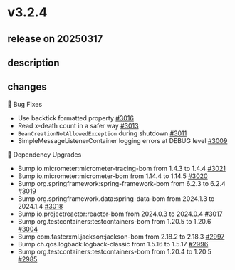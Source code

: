 # v3.2.4

## release on 20250317

## description

## changes

🐞 Bug Fixes

* Use backtick formatted property <a href="https://github.com/spring-projects/spring-amqp/issues/3016" data-hovercard-type="issue" data-hovercard-url="/spring-projects/spring-amqp/issues/3016/hovercard">#3016</a>
* Read x-death count in a safer way <a href="https://github.com/spring-projects/spring-amqp/issues/3013" data-hovercard-type="issue" data-hovercard-url="/spring-projects/spring-amqp/issues/3013/hovercard">#3013</a>
* <code>BeanCreationNotAllowedException</code> during shutdown <a href="https://github.com/spring-projects/spring-amqp/issues/3011" data-hovercard-type="issue" data-hovercard-url="/spring-projects/spring-amqp/issues/3011/hovercard">#3011</a>
* SimpleMessageListenerContainer logging errors at DEBUG level <a href="https://github.com/spring-projects/spring-amqp/issues/3009" data-hovercard-type="issue" data-hovercard-url="/spring-projects/spring-amqp/issues/3009/hovercard">#3009</a>

🔨 Dependency Upgrades

* Bump io.micrometer:micrometer-tracing-bom from 1.4.3 to 1.4.4 <a href="https://github.com/spring-projects/spring-amqp/pull/3021" data-hovercard-type="pull_request" data-hovercard-url="/spring-projects/spring-amqp/pull/3021/hovercard">#3021</a>
* Bump io.micrometer:micrometer-bom from 1.14.4 to 1.14.5 <a href="https://github.com/spring-projects/spring-amqp/pull/3020" data-hovercard-type="pull_request" data-hovercard-url="/spring-projects/spring-amqp/pull/3020/hovercard">#3020</a>
* Bump org.springframework:spring-framework-bom from 6.2.3 to 6.2.4 <a href="https://github.com/spring-projects/spring-amqp/pull/3019" data-hovercard-type="pull_request" data-hovercard-url="/spring-projects/spring-amqp/pull/3019/hovercard">#3019</a>
* Bump org.springframework.data:spring-data-bom from 2024.1.3 to 2024.1.4 <a href="https://github.com/spring-projects/spring-amqp/pull/3018" data-hovercard-type="pull_request" data-hovercard-url="/spring-projects/spring-amqp/pull/3018/hovercard">#3018</a>
* Bump io.projectreactor:reactor-bom from 2024.0.3 to 2024.0.4 <a href="https://github.com/spring-projects/spring-amqp/pull/3017" data-hovercard-type="pull_request" data-hovercard-url="/spring-projects/spring-amqp/pull/3017/hovercard">#3017</a>
* Bump org.testcontainers:testcontainers-bom from 1.20.5 to 1.20.6 <a href="https://github.com/spring-projects/spring-amqp/pull/3004" data-hovercard-type="pull_request" data-hovercard-url="/spring-projects/spring-amqp/pull/3004/hovercard">#3004</a>
* Bump com.fasterxml.jackson:jackson-bom from 2.18.2 to 2.18.3 <a href="https://github.com/spring-projects/spring-amqp/pull/2997" data-hovercard-type="pull_request" data-hovercard-url="/spring-projects/spring-amqp/pull/2997/hovercard">#2997</a>
* Bump ch.qos.logback:logback-classic from 1.5.16 to 1.5.17 <a href="https://github.com/spring-projects/spring-amqp/pull/2996" data-hovercard-type="pull_request" data-hovercard-url="/spring-projects/spring-amqp/pull/2996/hovercard">#2996</a>
* Bump org.testcontainers:testcontainers-bom from 1.20.4 to 1.20.5 <a href="https://github.com/spring-projects/spring-amqp/pull/2985" data-hovercard-type="pull_request" data-hovercard-url="/spring-projects/spring-amqp/pull/2985/hovercard">#2985</a>

